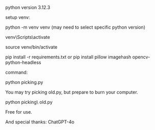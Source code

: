 python version 3.12.3

setup venv:
  
python -m venv venv (may need to select specific python version)
  
venv\Scripts\activate
  
source venv/bin/activate
  
pip install -r requirements.txt  or   pip install pillow imagehash opencv-python-headless

command:

python picking.py <folder with pictures you want to check>

You may try picking old.py, but prepare to burn your computer.

python picking\ old.py <folder with pictures you want to check>

Free for use.

And special thanks: ChatGPT-4o
